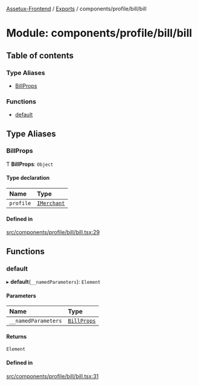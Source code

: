 [Assetux-Frontend](../README.md) / [Exports](../modules.md) / components/profile/bill/bill

# Module: components/profile/bill/bill

## Table of contents

### Type Aliases

- [BillProps](components_profile_bill_bill.md#billprops)

### Functions

- [default](components_profile_bill_bill.md#default)

## Type Aliases

### BillProps

Ƭ **BillProps**: `Object`

#### Type declaration

| Name | Type |
| :------ | :------ |
| `profile` | [`IMerchant`](../interfaces/lib_backend_ecommerce_types_backend_ecommerce.IMerchant.md) |

#### Defined in

[src/components/profile/bill/bill.tsx:29](https://github.com/ASSETUX/frontend/blob/9a68660/src/components/profile/bill/bill.tsx#L29)

## Functions

### default

▸ **default**(`__namedParameters`): `Element`

#### Parameters

| Name | Type |
| :------ | :------ |
| `__namedParameters` | [`BillProps`](components_profile_bill_bill.md#billprops) |

#### Returns

`Element`

#### Defined in

[src/components/profile/bill/bill.tsx:31](https://github.com/ASSETUX/frontend/blob/9a68660/src/components/profile/bill/bill.tsx#L31)
